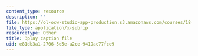 ```yaml
---
content_type: resource
description: ''
file: https://ol-ocw-studio-app-production.s3.amazonaws.com/courses/18-06sc-linear-algebra-fall-2011/e81db3a127065d5ea2ce9419ac77fce9_TSdXJw83kyA.vtt
file_type: application/x-subrip
resourcetype: Other
title: 3play caption file
uid: e81db3a1-2706-5d5e-a2ce-9419ac77fce9
---
```

